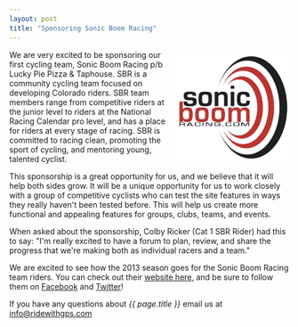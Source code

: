 ```yaml
---
layout: post
title: "Sponsoring Sonic Boom Racing"
---
```

<img src="/images/post_images/SonicBoom_Logo_2010_vert.jpg" style="float:right;" height="200">We are very excited to be sponsoring our first cycling team, Sonic Boom Racing p/b Lucky Pie Pizza & Taphouse. SBR is a community cycling team focused on developing Colorado riders. SBR team members range from competitive riders at the junior level to riders at the National Racing Calendar pro level, and has a place for riders at every stage of racing. SBR is committed to racing clean, promoting the sport of cycling, and mentoring young, talented cyclist.

This sponsorship is a great opportunity for us, and we believe that it will help both sides grow. It will be a unique opportunity for us to work closely with a group of competitive cyclists who can test the site features in ways they really haven't been tested before. This will help us create more functional and appealing features for groups, clubs, teams, and events.

When asked about the sponsorship, Colby Ricker (Cat 1 SBR Rider) had this to say: "I'm really excited to have a forum to plan, review, and share the progress that we're making both as individual racers and a team."

We are excited to see how the 2013 season goes for the Sonic Boom Racing team riders. You can check out their <a href="http://www.sonicboomracing.com/"> website here</a>, and be sure to follow them on <a href="http://www.facebook.com/SonicBoomRacing">Facebook</a> and <a href="https://twitter.com/sonicboomracing">Twitter</a>!

If you have any questions about *{{ page.title }}* email us at <a href="mailto:info@ridewithgps.com">info@ridewithgps.com</a>